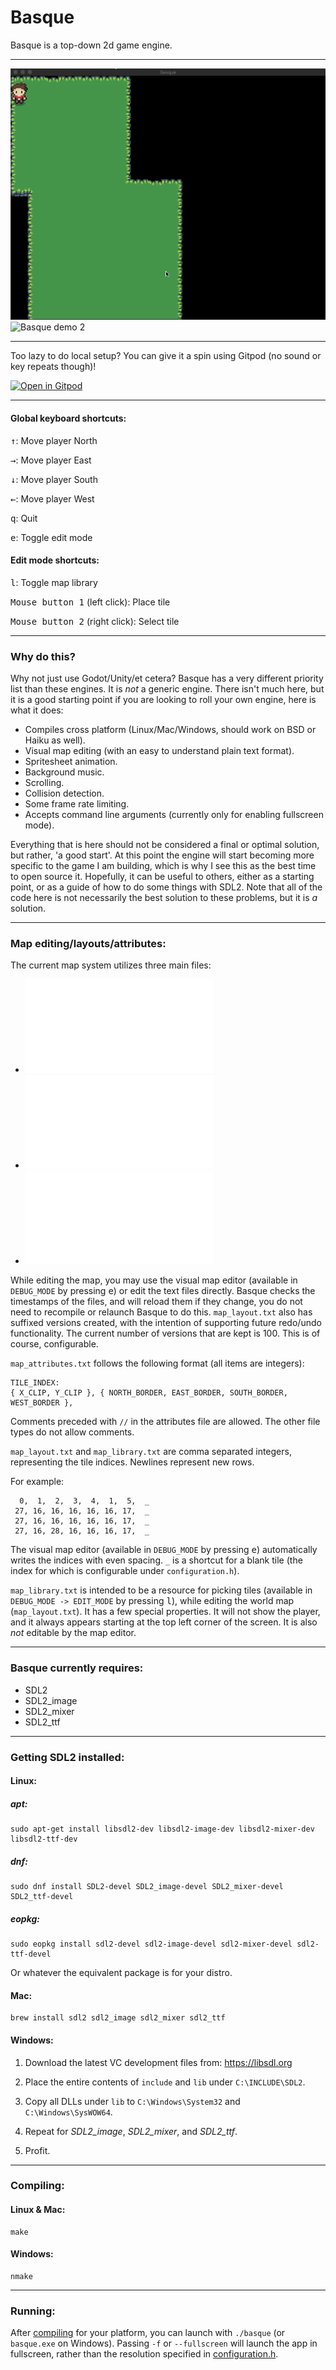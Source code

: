 # Basque

Basque is a top-down 2d game engine.

---

![Basque demo](assets/images/basque_demo.gif 'Basque demo')
![Basque demo 2](assets/images/basque_demo_2.gif 'Basque demo 2')

---

Too lazy to do local setup? You can give it a spin using Gitpod (no sound or key repeats though)!

[![Open in Gitpod](https://gitpod.io/button/open-in-gitpod.svg)](https://gitpod.io/#https://github.com/ryanpcmcquen/basque)

---

#### Global keyboard shortcuts:

<kbd>↑</kbd>: Move player North

<kbd>→</kbd>: Move player East

<kbd>↓</kbd>: Move player South

<kbd>←</kbd>: Move player West

<kbd>q</kbd>: Quit

<kbd>e</kbd>: Toggle edit mode

#### Edit mode shortcuts:

<kbd>l</kbd>: Toggle map library

<kbd>Mouse button 1</kbd> (left click): Place tile

<kbd>Mouse button 2</kbd> (right click): Select tile

---

### Why do this?

Why not just use Godot/Unity/et cetera? Basque has a very different priority list than these engines. It is _not_ a generic engine. There isn't much here, but it is a good starting point if you are looking to roll your own engine, here is what it does:

-   Compiles cross platform (Linux/Mac/Windows, should work on BSD or Haiku as well).
-   Visual map editing (with an easy to understand plain text format).
-   Spritesheet animation.
-   Background music.
-   Scrolling.
-   Collision detection.
-   Some frame rate limiting.
-   Accepts command line arguments (currently only for enabling fullscreen mode).

Everything that is here should not be considered a final or optimal solution, but rather, 'a good start'. At this point the engine will start becoming more specific to the game I am building, which is why I see this as the best time to open source it. Hopefully, it can be useful to others, either as a starting point, or as a guide of how to do some things with SDL2. Note that all of the code here is not necessarily the best solution to these problems, but it is _a_ solution.

---

### Map editing/layouts/attributes:

The current map system utilizes three main files:

-   ![map_attributes.txt](assets/data/map_attributes.txt)
-   ![map_layout.txt](assets/data/map_layout.txt)
-   ![map_library.txt](assets/data/map_library.txt)

While editing the map, you may use the visual map editor (available in `DEBUG_MODE` by pressing <kbd>e</kbd>) or edit the text files directly. Basque checks the timestamps of the files, and will reload them if they change, you do not need to recompile or relaunch Basque to do this. `map_layout.txt` also has suffixed versions created, with the intention of supporting future redo/undo functionality. The current number of versions that are kept is 100. This is of course, configurable.

`map_attributes.txt` follows the following format (all items are integers):

```
TILE_INDEX:
{ X_CLIP, Y_CLIP }, { NORTH_BORDER, EAST_BORDER, SOUTH_BORDER, WEST_BORDER },
```

Comments preceded with `//` in the attributes file are allowed. The other file types do not allow comments.

`map_layout.txt` and `map_library.txt` are comma separated integers, representing the tile indices. Newlines represent new rows.

For example:

```
  0,  1,  2,  3,  4,  1,  5,  _
 27, 16, 16, 16, 16, 16, 17,  _
 27, 16, 16, 16, 16, 16, 17,  _
 27, 16, 28, 16, 16, 16, 17,  _
```

The visual map editor (available in `DEBUG_MODE` by pressing <kbd>e</kbd>) automatically writes the indices with even spacing. `_` is a shortcut for a blank tile (the index for which is configurable under `configuration.h`).

`map_library.txt` is intended to be a resource for picking tiles (available in `DEBUG_MODE -> EDIT_MODE` by pressing <kbd>l</kbd>), while editing the world map (`map_layout.txt`). It has a few special properties. It will not show the player, and it always appears starting at the top left corner of the screen. It is also _not_ editable by the map editor.

---

### Basque currently requires:

-   SDL2
-   SDL2_image
-   SDL2_mixer
-   SDL2_ttf

---

### Getting SDL2 installed:

#### Linux:

##### apt:

```
sudo apt-get install libsdl2-dev libsdl2-image-dev libsdl2-mixer-dev libsdl2-ttf-dev
```

##### dnf:

```
sudo dnf install SDL2-devel SDL2_image-devel SDL2_mixer-devel SDL2_ttf-devel
```

##### eopkg:

```
sudo eopkg install sdl2-devel sdl2-image-devel sdl2-mixer-devel sdl2-ttf-devel
```

Or whatever the equivalent package is for your distro.

#### Mac:

```
brew install sdl2 sdl2_image sdl2_mixer sdl2_ttf
```

#### Windows:

1. Download the latest VC development files from: https://libsdl.org

2. Place the entire contents of `include` and `lib` under `C:\INCLUDE\SDL2`.

3. Copy all DLLs under `lib` to `C:\Windows\System32` and `C:\Windows\SysWOW64`.

4. Repeat for _SDL2_image_, _SDL2_mixer_, and _SDL2_ttf_.

5. Profit.

---

### Compiling:

#### Linux & Mac:

```
make
```

#### Windows:

```
nmake
```

---

### Running:

After [compiling](#compiling) for your platform, you can launch with `./basque` (or `basque.exe` on Windows). Passing `-f` or `--fullscreen` will launch the app in fullscreen, rather than the resolution specified in [configuration.h](source/configuration.h).
